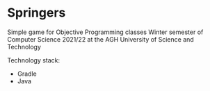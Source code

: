 # Springers
Simple game for Objective Programming classes
Winter semester of Computer Science 2021/22 at the AGH University of Science and Technology

Technology stack:
- Gradle
- Java
